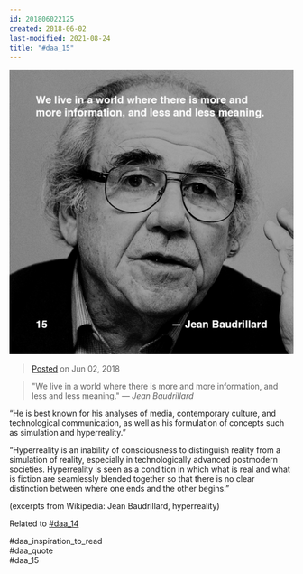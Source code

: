 ```yaml
---
id: 201806022125
created: 2018-06-02
last-modified: 2021-08-24
title: "#daa_15"
---
```

![](../assets/201806022125.jpg)

>[Posted]([[202106221357]]) on Jun 02, 2018

>"We live in a world where there is more and more information, and less and less meaning."
>*— Jean Baudrillard*

“He is best known for his analyses of media, contemporary culture, and technological communication, as well as his formulation of concepts such as simulation and hyperreality.”

“Hyperreality is an inability of consciousness to distinguish reality from a simulation of reality, especially in technologically advanced postmodern societies. Hyperreality is seen as a condition in which what is real and what is fiction are seamlessly blended together so that there is no clear distinction between where one ends and the other begins.”

(excerpts from Wikipedia: Jean Baudrillard, hyperreality)

Related to [#daa_14]([[201806022120]])

#daa_inspiration_to_read  
#daa_quote  
#daa_15